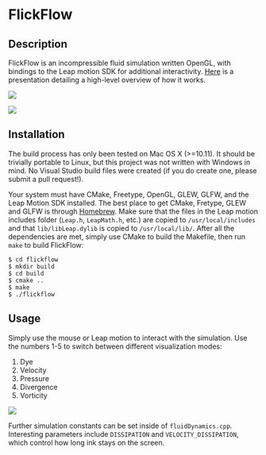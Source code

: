 # FlickFlow

## Description

FlickFlow is an incompressible fluid simulation written OpenGL, with bindings to the Leap motion SDK for additional interactivity. [Here](https://docs.google.com/presentation/d/1Ha1kNUi-22188_0rZ7o7jt-xS9Eb8eh20hNoLjJnnEQ) is a presentation detailing a high-level overview of how it works.

![](https://cloud.githubusercontent.com/assets/4731228/15037605/6d830dde-1251-11e6-8736-c59e1b8cf8da.gif)

![](https://cloud.githubusercontent.com/assets/4731228/15037631/c5f382a0-1251-11e6-89c8-8a94472ca024.gif)

## Installation

The build process has only been tested on Mac OS X (>=10.11). It should be trivially portable to Linux, but this project was not written with Windows in mind. No Visual Studio build files were created (if you do create one, please submit a pull request!).

Your system must have CMake, Freetype, OpenGL, GLEW, GLFW, and the Leap Motion SDK installed. The best place to get CMake, Fretype, GLEW and GLFW is through [Homebrew](http://brew.sh/). Make sure that the files in the Leap motion includes folder (`Leap.h`, `LeapMath.h`, etc.) are copied to `/usr/local/includes` and that `lib/libLeap.dylib` is copied to `/usr/local/lib/`. After all the dependencies are met, simply use CMake to build the Makefile, then run `make` to build FlickFlow:

```
$ cd flickflow
$ mkdir build
$ cd build
$ cmake ..
$ make
$ ./flickflow
```

## Usage

Simply use the mouse or Leap motion to interact with the simulation. Use the numbers 1-5 to switch between different visualization modes:

1. Dye
2. Velocity
3. Pressure
4. Divergence
5. Vorticity

![](https://cloud.githubusercontent.com/assets/4731228/15038075/a3a7552e-1255-11e6-865f-ff56dcaa4058.gif)

Further simulation constants can be set inside of `fluidDynamics.cpp`. Interesting parameters include `DISSIPATION` and `VELOCITY_DISSIPATION`, which control how long ink stays on the screen.

